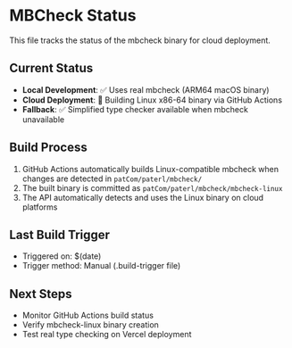 # MBCheck Status

This file tracks the status of the mbcheck binary for cloud deployment.

## Current Status

- **Local Development**: ✅ Uses real mbcheck (ARM64 macOS binary)
- **Cloud Deployment**: 🔄 Building Linux x86-64 binary via GitHub Actions
- **Fallback**: ✅ Simplified type checker available when mbcheck unavailable

## Build Process

1. GitHub Actions automatically builds Linux-compatible mbcheck when changes are detected in `patCom/paterl/mbcheck/`
2. The built binary is committed as `patCom/paterl/mbcheck/mbcheck-linux`
3. The API automatically detects and uses the Linux binary on cloud platforms

## Last Build Trigger

- Triggered on: $(date)
- Trigger method: Manual (.build-trigger file)

## Next Steps

- Monitor GitHub Actions build status
- Verify mbcheck-linux binary creation
- Test real type checking on Vercel deployment
